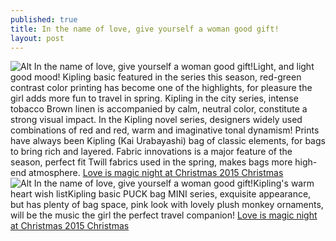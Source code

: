 ```yaml
---
published: true
title: In the name of love, give yourself a woman good gift!
layout: post
---
```

![Alt In the name of love, give yourself a woman good gift!](https://c2.staticflickr.com/2/1670/25285906133_1ea2ee131f_z.jpg)Light, and light good mood! Kipling basic featured in the series this season, red-green contrast color printing has become one of the highlights, for pleasure the girl adds more fun to travel in spring. Kipling in the city series, intense tobacco Brown linen is accompanied by calm, neutral color, constitute a strong visual impact. In the Kipling novel series, designers widely used combinations of red and red, warm and imaginative tonal dynamism! Prints have always been Kipling (Kai Urabayashi) bag of classic elements, for bags to bring rich and layered. Fabric innovations is a major feature of the season, perfect fit Twill fabrics used in the spring, makes bags more high-end atmosphere. [Love is magic night at Christmas 2015 Christmas](http://fendi.bravesites.com/entries/general/love-is-magic-night-at-christmas-2015-christmas-fashion-carnival-night)![Alt In the name of love, give yourself a woman good gift!](https://c2.staticflickr.com/2/1642/25285914923_e493003501_z.jpg)Kipling\'s warm heart wish listKipling basic PUCK bag MINI series, exquisite appearance, but has plenty of bag space, pink look with lovely plush monkey ornaments, will be the music the girl the perfect travel companion! [Love is magic night at Christmas 2015 Christmas](http://fendi.bravesites.com/entries/general/love-is-magic-night-at-christmas-2015-christmas-fashion-carnival-night)